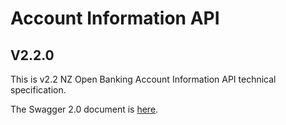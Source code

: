 # Account Information API

## V2.2.0

This is v2.2 NZ Open Banking Account Information API technical specification.

The Swagger 2.0 document is [here](account-info-nz-swagger.yaml).
